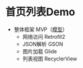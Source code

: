 # 首页列表Demo
- 整体框架 MVP（[模型](https://github.com/escnqh/MVP4Peelson)）
    - 网络访问 Retrofit2
    - JSON解析 GSON
    - 图片加载 Glide
    - 列表视图 RecyclerView
